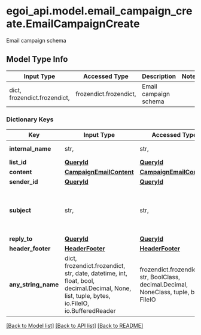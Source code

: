 # egoi_api.model.email_campaign_create.EmailCampaignCreate

Email campaign schema

## Model Type Info
Input Type | Accessed Type | Description | Notes
------------ | ------------- | ------------- | -------------
dict, frozendict.frozendict,  | frozendict.frozendict,  | Email campaign schema | 

### Dictionary Keys
Key | Input Type | Accessed Type | Description | Notes
------------ | ------------- | ------------- | ------------- | -------------
**internal_name** | str,  | str,  | Campaign internal name | 
**list_id** | [**QueryId**](QueryId.md) | [**QueryId**](QueryId.md) |  | 
**content** | [**CampaignEmailContent**](CampaignEmailContent.md) | [**CampaignEmailContent**](CampaignEmailContent.md) |  | 
**sender_id** | [**QueryId**](QueryId.md) | [**QueryId**](QueryId.md) |  | 
**subject** | str,  | str,  | Campaign subject. If no value is sent, defaults to &#x27;internal_name&#x27; property value | [optional] 
**reply_to** | [**QueryId**](QueryId.md) | [**QueryId**](QueryId.md) |  | [optional] 
**header_footer** | [**HeaderFooter**](HeaderFooter.md) | [**HeaderFooter**](HeaderFooter.md) |  | [optional] 
**any_string_name** | dict, frozendict.frozendict, str, date, datetime, int, float, bool, decimal.Decimal, None, list, tuple, bytes, io.FileIO, io.BufferedReader | frozendict.frozendict, str, BoolClass, decimal.Decimal, NoneClass, tuple, bytes, FileIO | any string name can be used but the value must be the correct type | [optional]

[[Back to Model list]](../../README.md#documentation-for-models) [[Back to API list]](../../README.md#documentation-for-api-endpoints) [[Back to README]](../../README.md)


